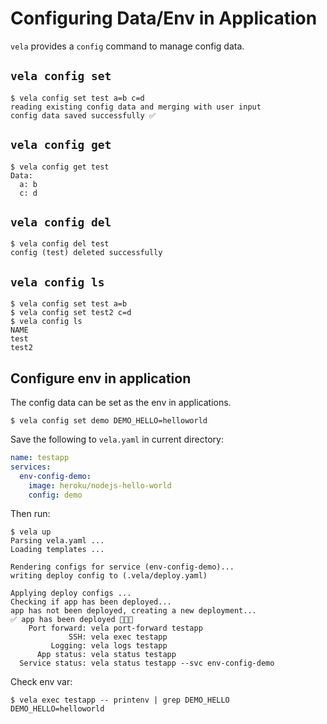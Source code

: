 # Configuring Data/Env in Application

`vela` provides a `config` command to manage config data.

## `vela config set`

```console
$ vela config set test a=b c=d
reading existing config data and merging with user input
config data saved successfully ✅
```

## `vela config get`

```console
$ vela config get test
Data:
  a: b
  c: d
```

## `vela config del`

```console
$ vela config del test
config (test) deleted successfully
```

## `vela config ls`

```console
$ vela config set test a=b
$ vela config set test2 c=d
$ vela config ls
NAME
test
test2
```

## Configure env in application

The config data can be set as the env in applications.

```console
$ vela config set demo DEMO_HELLO=helloworld
```

Save the following to `vela.yaml` in current directory:

```yaml
name: testapp
services:
  env-config-demo:
    image: heroku/nodejs-hello-world
    config: demo
```

Then run:
```console
$ vela up
Parsing vela.yaml ...
Loading templates ...

Rendering configs for service (env-config-demo)...
writing deploy config to (.vela/deploy.yaml)

Applying deploy configs ...
Checking if app has been deployed...
app has not been deployed, creating a new deployment...
✅ app has been deployed 🚀🚀🚀
    Port forward: vela port-forward testapp
             SSH: vela exec testapp
         Logging: vela logs testapp
      App status: vela status testapp
  Service status: vela status testapp --svc env-config-demo
```

Check env var:

```
$ vela exec testapp -- printenv | grep DEMO_HELLO
DEMO_HELLO=helloworld
```
